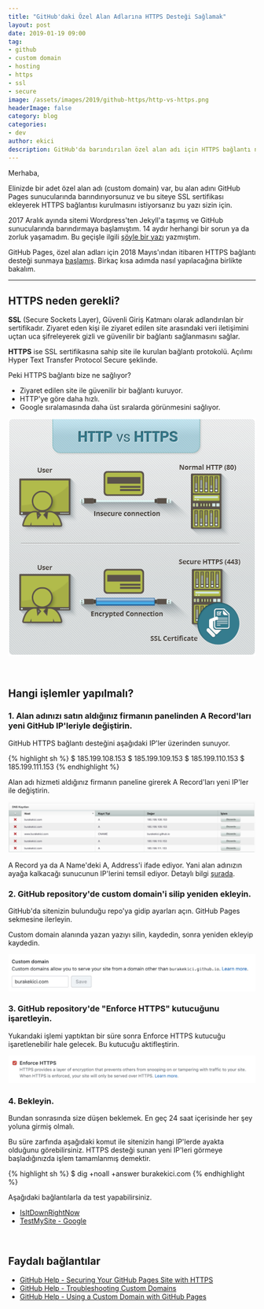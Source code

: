 ```yaml
---
title: "GitHub'daki Özel Alan Adlarına HTTPS Desteği Sağlamak"
layout: post
date: 2019-01-19 09:00
tag:
- github
- custom domain
- hosting
- https
- ssl
- secure
image: /assets/images/2019/github-https/http-vs-https.png
headerImage: false
category: blog
categories: 
- dev
author: ekici
description: GitHub'da barındırılan özel alan adı için HTTPS bağlantı nasıl sağlanabileceğini anlattım.
---
```


Merhaba, 

Elinizde bir adet özel alan adı (custom domain) var, bu alan adını GitHub Pages sunucularında barındırıyorsunuz ve bu siteye SSL sertifikası ekleyerek HTTPS bağlantısı kurulmasını istiyorsanız bu yazı sizin için. 

2017 Aralık ayında sitemi Wordpress'ten Jekyll'a taşımış ve GitHub sunucularında barındırmaya başlamıştım. 14 aydır herhangi bir sorun ya da zorluk yaşamadım. Bu geçişle ilgili [şöyle bir yazı](burakekici.com/tasindik) yazmıştım.

GitHub Pages, özel alan adları için 2018 Mayıs'ından itibaren HTTPS bağlantı desteği sunmaya [başlamış](https://github.blog/2018-05-01-github-pages-custom-domains-https/). Birkaç kısa adımda nasıl yapılacağına birlikte bakalım.

--- 

## HTTPS neden gerekli? 

**SSL** (Secure Sockets Layer), Güvenli Giriş Katmanı olarak adlandırılan bir sertifikadır. Ziyaret eden kişi ile ziyaret edilen site arasındaki veri iletişimini uçtan uca şifreleyerek gizli ve güvenilir bir bağlantı sağlanmasını sağlar. 

**HTTPS** ise SSL sertifikasına sahip site ile kurulan bağlantı protokolü. Açılımı Hyper Text Transfer Protocol Secure şeklinde. 

Peki HTTPS bağlantı bize ne sağlıyor? 

* Ziyaret edilen site ile güvenilir bir bağlantı kuruyor.
* HTTP'ye göre daha hızlı.
* Google sıralamasında daha üst sıralarda görünmesini sağlıyor.

<p align="center">
  <img src="../assets/images/2019/github-https/http-vs-https.png" alt="HTTP vs HTTPS"/>
</p>

<br>

## Hangi işlemler yapılmalı?

### 1. Alan adınızı satın aldığınız firmanın panelinden A Record'ları yeni GitHub IP'leriyle değiştirin.

GitHub HTTPS bağlantı desteğini aşağıdaki IP'ler üzerinden sunuyor. 

{% highlight sh %}
$ 185.199.108.153
$ 185.199.109.153
$ 185.199.110.153
$ 185.199.111.153
{% endhighlight %}

Alan adı hizmeti aldığınız firmanın paneline girerek A Record'ları yeni IP'ler ile değiştirin.

<p align="center">
  <img src="../assets/images/2019/github-https/arecords.JPEG" alt="A Records"/>
</p>

A Record ya da A Name'deki A, Address'i ifade ediyor. Yani alan adınızın ayağa kalkacağı sunucunun IP'lerini temsil ediyor. Detaylı bilgi [şurada](https://support.dnsimple.com/articles/a-record/).

### 2. GitHub repository'de custom domain'i silip yeniden ekleyin.

GitHub'da sitenizin bulunduğu repo'ya gidip ayarları açın. GitHub Pages sekmesine ilerleyin. 

Custom domain alanında yazan yazıyı silin, kaydedin, sonra yeniden ekleyip kaydedin. 

<p align="center">
  <img src="../assets/images/2019/github-https/custom-domain-github-repo.JPEG" alt="Custom Domain field in settings"/>
</p>

### 3. GitHub repository'de "Enforce HTTPS" kutucuğunu işaretleyin.

Yukarıdaki işlemi yaptıktan bir süre sonra Enforce HTTPS kutucuğu işaretlenebilir hale gelecek. Bu kutucuğu aktifleştirin. 

<p align="center">
  <img src="../assets/images/2019/github-https/enforce-https.JPEG" alt="Enforce HTTPS"/>
</p>

### 4. Bekleyin.

Bundan sonrasında size düşen beklemek. En geç 24 saat içerisinde her şey yoluna girmiş olmalı. 

Bu süre zarfında aşağıdaki komut ile sitenizin hangi IP'lerde ayakta olduğunu görebilirsiniz. HTTPS desteği sunan yeni IP'leri görmeye başladığınızda işlem tamamlanmış demektir.

{% highlight sh %}
$ dig +noall +answer burakekici.com
{% endhighlight %}

Aşağıdaki bağlantılarla da test yapabilirsiniz.
* [IsItDownRightNow](https://www.isitdownrightnow.com)
* [TestMySite - Google](https://testmysite.thinkwithgoogle.com)

<br>

## Faydalı bağlantılar 

* [GitHub Help - Securing Your GitHub Pages Site with HTTPS](https://help.github.com/articles/securing-your-github-pages-site-with-https/)
* [GitHub Help - Troubleshooting Custom Domains](https://help.github.com/articles/troubleshooting-custom-domains/#https-errors)
* [GitHub Help - Using a Custom Domain with GitHub Pages](https://help.github.com/articles/using-a-custom-domain-with-github-pages/)

<br>

